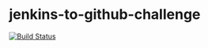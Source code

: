 # jenkins-to-github-challenge

[![Build Status](http://ec2-54-172-199-245.compute-1.amazonaws.com/buildStatus/icon?job=challenge-2)](http://ec2-54-172-199-245.compute-1.amazonaws.com/job/challenge-2/)

